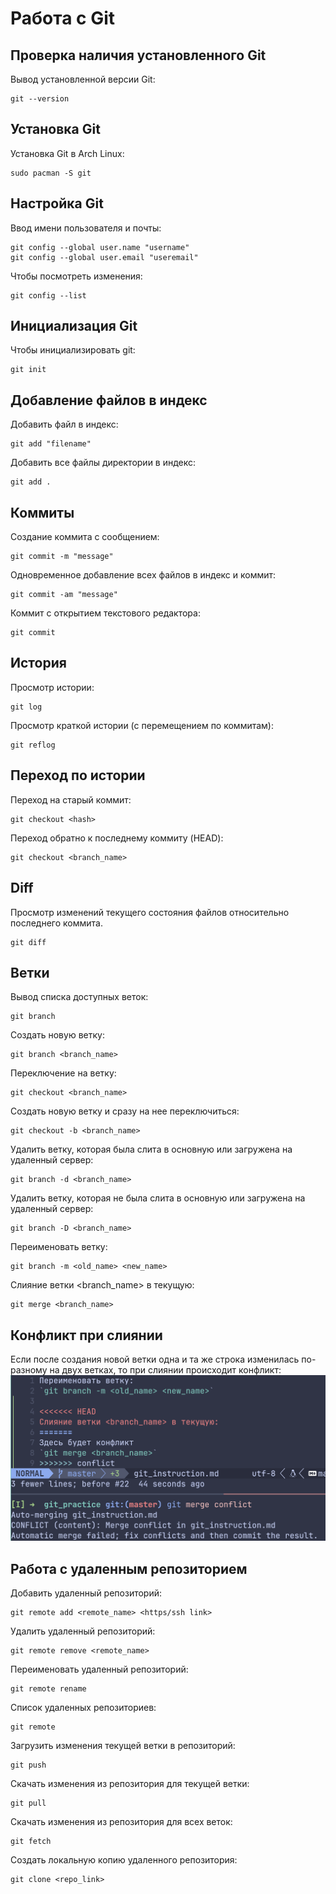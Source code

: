 # Работа с Git

## Проверка наличия установленного Git
 Вывод установленной версии Git:

    git --version


## Установка Git
Установка Git в Arch Linux:

    sudo pacman -S git

## Настройка Git
Ввод имени пользователя и почты:

    git config --global user.name "username"
    git config --global user.email "useremail"

Чтобы посмотреть изменения:

    git config --list

## Инициализация Git
Чтобы инициализировать git:

    git init

## Добавление файлов в индекс
Добавить файл в индекс:

    git add "filename"

Добавить все файлы директории в индекс:

    git add .

## Коммиты
Создание коммита с сообщением:

    git commit -m "message"

Одновременное добавление всех файлов в индекс и коммит:

    git commit -am "message"

Коммит с открытием текстового редактора:

    git commit

## История
Просмотр истории:

    git log

Просмотр краткой истории (с перемещением по коммитам):

    git reflog

## Переход по истории
Переход на старый коммит:

    git checkout <hash>

Переход обратно к последнему коммиту (HEAD):

    git checkout <branch_name>

## Diff
Просмотр изменений текущего состояния файлов относительно последнего коммита.

    git diff

## Ветки
Вывод списка доступных веток:

    git branch

Создать новую ветку:

    git branch <branch_name>

Переключение на ветку:

    git checkout <branch_name>

Создать новую ветку и сразу на нее переключиться:

    git checkout -b <branch_name>

Удалить ветку, которая была слита в основную или загружена на удаленный сервер:

    git branch -d <branch_name>

Удалить ветку, которая не была слита в основную или загружена на удаленный сервер:

    git branch -D <branch_name>

Переименовать ветку:

    git branch -m <old_name> <new_name>

Слияние ветки <branch_name> в текущую:

    git merge <branch_name>

## Конфликт при слиянии
Если после создания новой ветки одна и та же строка изменилась по-разному на двух ветках,
то при слиянии происходит конфликт:
![image not found](conflict.png)

## Работа с удаленным репозиторием
Добавить удаленный репозиторий:

    git remote add <remote_name> <https/ssh link>

Удалить удаленный репозиторий:

    git remote remove <remote_name>

Переименовать удаленный репозиторий:

    git remote rename

Список удаленных репозиториев:

    git remote

Загрузить изменения текущей ветки в репозиторий:

    git push

Скачать изменения из репозитория для текущей ветки:

    git pull

Скачать изменения из репозитория для всех веток:

    git fetch

Создать локальную копию удаленного репозитория:

    git clone <repo_link>